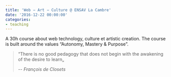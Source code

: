```yaml
---
title: 'Web − Art − Culture @ ENSAV La Cambre'
date: '2016-12-22 00:00:00'
categories:
- teaching
---
```


A 30h course about web technology, culture et artistic creation. The course is built around the values “Autonomy, Mastery & Purpose”.

> “There is no good pedagogy that does not begin with the awakening of the desire to learn„
>
> -- <cite>François de Closets</cite>
